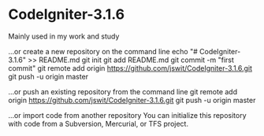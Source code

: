 # CodeIgniter-3.1.6
 Mainly used in my work and study

…or create a new repository on the command line
echo "# CodeIgniter-3.1.6" >> README.md
git init
git add README.md
git commit -m "first commit"
git remote add origin https://github.com/jswit/CodeIgniter-3.1.6.git
git push -u origin master

…or push an existing repository from the command line
git remote add origin https://github.com/jswit/CodeIgniter-3.1.6.git
git push -u origin master

…or import code from another repository
You can initialize this repository with code from a Subversion, Mercurial, or TFS project.
